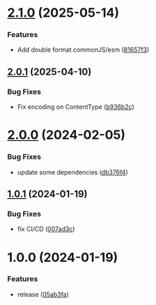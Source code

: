 # [2.1.0](https://github.com/fgiova/undici-rest-client/compare/2.0.1...2.1.0) (2025-05-14)


### Features

* Add double format commonJS/esm ([81657f3](https://github.com/fgiova/undici-rest-client/commit/81657f32e4656a9785c5a74a2a0f2d4d9d0a91a1))

## [2.0.1](https://github.com/fgiova/undici-rest-client/compare/2.0.0...2.0.1) (2025-04-10)


### Bug Fixes

* Fix encoding on ContentType ([b936b2c](https://github.com/fgiova/undici-rest-client/commit/b936b2c6aa1623d367d2f31e3143a0617ed93e49))

# [2.0.0](https://github.com/fgiova/undici-rest-client/compare/1.0.1...2.0.0) (2024-02-05)


### Bug Fixes

* update some dependencies ([db376f4](https://github.com/fgiova/undici-rest-client/commit/db376f4f1f36e429a156a42d74c0ff7b0faa1ae2))

## [1.0.1](https://github.com/fgiova/undici-rest-client/compare/1.0.0...1.0.1) (2024-01-19)


### Bug Fixes

* fix CI/CD ([007ad3c](https://github.com/fgiova/undici-rest-client/commit/007ad3cc283f04948fd43ed0f0ab85642b4722bb))

# 1.0.0 (2024-01-19)


### Features

* release ([05ab3fa](https://github.com/fgiova/undici-rest-client/commit/05ab3fa404743e153092a41dfcaec5c960750ffe))
